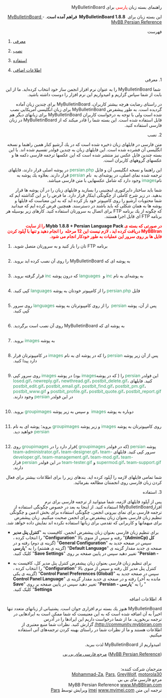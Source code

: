 <p class="title" dir="rtl"><span lang="fa">راهنمای بسته زبان
<font color="#FF0000">پارسی</font> برای </span>MyBulletinBoard</p>

<p class="subtitle" dir="rtl"><span lang="fa">این بسته زبان برای </span>&nbsp;<b>MyBulletinBoard 
1.8.8&nbsp;<span lang="fa"> فراهم آمده است</span></b>.
<a href="http://www.mybboard.net/">MyBulletinBoard </a> - 
<a href="http://www.mybbiran.com">MyBB Persian Reference</a>


<p class="contents" dir="rtl"><a name="inhoud"><span lang="fa">فهرست</span></a></p>
<ol class="contlist" type="1">
  <li>
	<p dir="rtl"><a href="#subj1"><span lang="fa">معرفی</span></a></li>
  <li>
	<p dir="rtl"><a href="#subj2"><span lang="fa">نصب</span></a></li>
  <li>
	<p dir="rtl"><a href="#subj3"><span lang="fa">استفاده</span></a></li>
  <li>
	<p dir="rtl"><a href="#subj4"><span lang="fa">اطلاعات اضافی</span></a></li>
</ol>


<p class="smtitle" dir="rtl"><a name="subj1">1. <span lang="fa">معرفی</span></a></p>

<p class="content" dir="rtl"><span lang="fa">&nbsp;شما </span>MyBulletinBoard
<span lang="fa">را به عنوان نرم افزار انجمن ساز خود انتخاب كرده‌اید. ما از این بابت از شما سپاس</span>
<span lang="fa">گزاریم و امیدواریم این نرم افزار  را دوست داشته باشید.</span></p>

<p class="content" dir="rtl"><span lang="fa">در راستای رضایت هرچه بیشتر كاربران،</span> MyBulletinBoard
<span lang="fa">برای چندین زبان آماده گردیده است. به طور پیشفرض</span> MyBulletinBoard
<span lang="fa">برای زبان انگلیسی آمریكایی نصب شده است ولی با </span>
توجه به درخواست کاربران<span lang="fa"> </span>
MyBulletinBoard <span lang="fa">برای زبانهای دیگر هم قابل استفاده شده است. این 
بسته شما را قادر میكند كه از </span>MyBulletinBoard
<span lang="fa">در زبان فارسی استفاده كنید.</span></p>


<p class="smtitle" dir="rtl"><a name="subj2">2. <span lang="fa">نصب</span></a></p>

<p class="content" dir="rtl">متن فارسی در فایلهای زبان ذخیره شده است كه در یك 
آرشیو كنار همین راهنما و نسخه انگلیسی آن فشرده شده است. این فایلهای زبان به 
چندین فولدر تقسیم شده اند. با این بسته چندین فایل عكس نیز منتشر شده است كه این 
عكسها ترجمه فارسی دكمه ها و عكسهای گروههای كاربران است.</p>

<p class="content" dir="rtl">این راهنما و نسخه انگلیسی آن و فایل
<font color="#339966">
persian.php</font> در پوشه اصلی قرار دارند، فایلهای ترجمه شده نمای اصلی، در پوشه‌ای 
به&nbsp; نام <font color="#339966">
persian</font> قرار دارند. بعلاوه یك پوشه به نام<font color="#339966">images</font> 
وجود دارد كه شامل عكسهایی با متن فارسی میباشد.</p>

<p class="content" dir="rtl">شما باید ساختار دایركتوری اینچنینی را بسازید و 
فایلهای زبان را در آن پوشه ها قرار بدهید. در زیر شرح كاملی از چگونگی اینكار قرار 
دارد. ما فرض را بر این گذاشته ایم كه شما محتویات آرشیو را روی كامپیوتر خود باز 
كرده اید كه به این معناست كه فایلها و پوشه ها به همان شكلی كه باید باشند در 
دسترسند. همچنین فرض كرده ایم كه میدانید كه چگونه از یك برنامه FTP برای اتصال به 
سرورتان استفاده كنید. كارهای زیر بوسیله هر برنامه FTP ای قابل اجرا هستند.</p>
<p class="content" dir="rtl"><b><font color="#FF0000">در صورتی که بسته ی </font>Mybb 1.8.8 + 
	Persian Language Pack<font color="#FF0000"> را از سایت MyBBIran دریافت کرده 
	اید ، لازم نیست این 12 مرحله&nbsp; را انجام دهید و تنها با آپلود کردن فایل 
ها بر روی سرور این عملیات به طور خودکار انجام می شود.</font></b></p>

<ol class="instlist" type="1">
  <li>
	<p dir="rtl">برنامه FTP تان را باز كنید و به سرورتان متصل شوید.<br><br></li>

  <li>
	<p dir="rtl">به پوشه ای كه MyBulletinBoard را روی آن نصب كرده اید بروید.<br><br></li>

  <li>
	<p dir="rtl">به پوشه‌ای به نام <font color="#339966">
	inc</font> و&nbsp; <font color="#339966">languages</font> كه درون پوشه
	<font color="#339966">inc</font> قرار گرفته بروید.<br><br></li>

  <li>
	<p dir="rtl">فایل <font color="#339966">persian.php</font> را از كامپیوتر 
	خودتان به پوشه <font color="#339966">languages</font> كپی كنید.<br><br></li>

  <li>
	<p dir="rtl">پس از آن، پوشه<font color="#339966"> persian</font>&nbsp; را از 
	روی كامپیوترتان به پوشه <font color="#339966">
	languages</font> روی سرور كپی كنید.<br><br></li>

  <li>
	<p dir="rtl">به پوشه ای كه MyBulletinBoard روی آن نصب است برگردید.<br><br></li>
 
  <li>
	<p dir="rtl">به پوشه <font color="#339966">
	images</font> بروید.<br><br></li>

  <li>
	<p dir="rtl">پس از آن زیر پوشه<font color="#339966">
	persian</font> را كه در پوشه ای به نام <font color="#339966">
	images</font> در كامپیوترتان قرار دارد پیدا كنید.<br><br></li>

  <li>
	<p dir="rtl">این فولدر <font color="#339966">persian</font> را ( كه در پوشه<font color="#339966">images </font>
	بود) در پوشه <font color="#339966">images</font> روی سرور كپی كنید. فایلهای
	<font color="#339966">losed.gif</font>، <font color="#339966">
	newreply.gif</font>، <font color="#339966">newthread.gif</font>، <font color="#339966">
	postbit_delete.gif</font>، <font color="#339966">postbit_edit.gif</font>، <font color="#339966">
	postbit_email.gif</font>، <font color="#339966">postbit_find.gif</font>، <font color="#339966">
	postbit_pm.gif</font>، <font color="#339966">postbit_profile.gif</font>، <font color="#339966">
	postbit_quote.gif</font>، <font color="#339966">postbit_report.gif</font> و <font color="#339966">
	postbit_www.gif</font> در این فولدر <font color="#339966">
	persian</font> وجود دارند.<br><br></li>

  <li>
	<p dir="rtl">&nbsp;دوباره به پوشه<font color="#339966"> images</font>&nbsp; و 
	سپس به زیر پوشه <font color="#339966">groupimages</font> بروید.<br><br></li>

  <li>
	<p dir="rtl">روی كامپیوترتان به پوشه <font color="#339966">images</font> و 
	زیر پوشه <font color="#339966">groupimages</font> بروید؛ پوشه ای به نام<font color="#339966">
	persian </font>خواهید دید.<br><br></li>

  <li>
	<p dir="rtl">پوشه <font color="#339966">persian</font> 
	(كه در فولدر <font color="#339966">groupimages</font> )قرار دارد را در
	<font color="#339966">groupimages</font> روی سرور كپی كنید. فایلهای
	<font color="#339966">team-administrator.gif</font>، <font color="#339966">
	team-designer.gif</font>، <font color="#339966">team-developer.gif</font>، <font color="#339966">
	team-management.gif</font>، <font color="#339966">team-mod.gif</font>، <font color="#339966">
	team-supermod.gif</font>، <font color="#339966">team-support.gif</font> و <font color="#339966">
	team-tester.gif</font> در این فولدر <font color="#339966">
	persian</font> قرار دارند.<br></li>
</ol>

<p class="content" dir="rtl">شما تمامی فایلهای لازمه را آپلود كرده اید. بندهای 
زیر را برای اطلاعات بیشتر برای فعال كردن زبان فارسی روی انجمنتان مطالعه بفرمائید.</p>


<p class="smtitle" dir="rtl"><a name="subj3">3. استفاده</a></p>

<p class="content" dir="rtl">پس از آپلود فایلهای لازمه، شما میتوانید از ترجمه 
فارسی برای نرم افزارMyBulletinBoard استفاده كنید. از اینجا به بعد در خصوص چگونگی 
استفاده از ترجمه فارسی برای نمای بیرونی انجمن، چگونگی استفاده برای بخش ادمین و 
چگونگی تنظیم زبان فارسی بعنوان زبان پیشفرض برای انجمن صحبت میكنیم. زبان پیشفرض 
برای میهمانها و كاربرانی كه تقدمی برای زبانها استفاده نكرده اند نمایش داده خواهد 
شد.</p>

<ul class="instlist" type="square">

  <li>
	<p dir="rtl">برای تنظیم زبان فارسی بعنوان زبان پیشفرض انجمن، كافیست به &quot;<b>کنترل 
	پنل مدیر کل (AdminCp)</b>&quot; رفته و سپس از منوی بالا &quot;<b>Configuration</b>&quot; را 
	انتخاب کرده ، سپس در صفحه جدید به &quot;<b>General Configuration</b>&quot; (گزینه ی 
	دوم) رفته و در صفحه ی جدید مقدار گزینه ی &quot;<b>Default Language</b>&quot; (گزینه ی 
	هشتم) را به &quot;<b>پارسی - Persian</b>&quot; تغییر دهید سپس در پایین صفحه بر روی &quot;<b>Save 
	Settings</b>&quot; کلیک کنید.</li>
</ul>

<ul class="instlist" type="square">

  <li>
	<p dir="rtl">برای تنظیم زبان فارسی بعنوان زبان پیشفرض کنترل پنل مدیر کل، كافیست به 
	کنترل پنل مدیر کل رفته و سپس از منوی بالا &quot;<b>Configuration</b>&quot; را انتخاب 
	کرده ، سپس در صفحه جدید به &quot;<b>Control Panel Preferences (Global)</b>&quot; (گزینه 
	ی یکی مانده به آخر) رفته و در صفحه ی جدید مقدار گزینه ی &quot;<b>Control Panel 
	Language</b> &quot; را به &quot;<b>پارسی - Persian</b>&quot; تغییر دهید سپس در پایین صفحه 
	بر روی &quot;<b>Save Settings</b>&quot; کلیک کنید.</li>
</ul>
<p class="smtitle" dir="rtl"><a name="subj4">4. اطلاعات اضافه</a></p>

<p class="content" dir="rtl">MyBulletinBoard هنوز یك بسته نرم افزاری جوان است. 
پشتیبانی از زبانهای متعدد تنها اخیراً به آن اضافه شده است كه به این معنیست كه 
شما ممكن است به ایرادهایی در ترجمه بربخورید. ما از شما درخواست داریم این ایرادها 
را در آدرس <a target="_blank" href="http://community.mybbiran.com">http://community.mybbiran.com/</a> گزارش كنید. نظرات شما منبع معتبری از اطلاعات 
هستند و ما از نظرات شما در راستای بهینه كردن ترجمه‌های آتی استفاده میكنیم.</p>



<p class="footer1" dir="rtl">&nbsp;امیدواریم از MyBulletinBoard لذت ببرید.</p>

<div class="footer2">
	<p dir="ltr" align="right"><a href="mailto:info@mybbiran.com">مرجع فارسی مای بی بی</a> 
	(<a href="http://www.mybbiran.com">MyBB Persian Reference</a>)</div>
<div class="footer2">
	<p dir="rtl"><br/>
مترجمان شرکت کننده:<br/>
 <a href="http://community.mybbiran.com/user-6.html">Mohammad-Za</a>, <a href="http://community.mybbiran.com/user-1.html">Pars</a>, <a href="http://community.mybbiran.com/user-235.html">GreyWolf</a>, <a href="http://community.mybbiran.com/user-3142.html">motorola30</a><br/>
مرجع فارسی مای بی بی <br/>
MyBB Persian Reference <a href="http://www.MyBBIran.com">www.MyBBIran.com</a><br/>
ترجمه این متن  <a href="mailto:addmimistrator@gmail.com">imei</a> 
	<a href="http://www.myimei.com">www.myimei.com</a> ویرایش توسط <a href="http://community.mybbiran.com/user-1.html">Pars</a>
</div>
</body></html>
